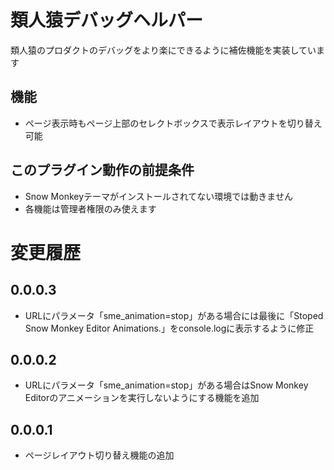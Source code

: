 # 類人猿デバッグヘルパー
類人猿のプロダクトのデバッグをより楽にできるように補佐機能を実装しています

## 機能
- ページ表示時もページ上部のセレクトボックスで表示レイアウトを切り替え可能

## このプラグイン動作の前提条件
- Snow Monkeyテーマがインストールされてない環境では動きません
- 各機能は管理者権限のみ使えます

# 変更履歴
## 0.0.0.3
-  URLにパラメータ「sme_animation=stop」がある場合には最後に「Stoped Snow Monkey Editor Animations.」をconsole.logに表示するように修正
## 0.0.0.2
- URLにパラメータ「sme_animation=stop」がある場合はSnow Monkey Editorのアニメーションを実行しないようにする機能を追加
## 0.0.0.1
- ページレイアウト切り替え機能の追加
